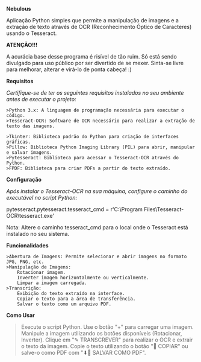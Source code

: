 **Nebulous**

Aplicação Python simples que permite a manipulação de imagens e a extração de texto através de OCR (Reconhecimento Óptico de Caracteres) usando o Tesseract.


**ATENÇÃO!!!**

A acurácia base desse programa é risível de tão ruim. Só está sendo divulgado para uso público por ser divertido de se mexer. Sinta-se livre para melhorar, alterar e virá-lo de ponta cabeça! :)


**Requisitos**

*Certifique-se de ter os seguintes requisitos instalados no seu ambiente antes de executar o projeto:*

    >Python 3.x: A linguagem de programação necessária para executar o código.
    >Tesseract-OCR: Software de OCR necessário para realizar a extração de texto das imagens.
    
    >Tkinter: Biblioteca padrão do Python para criação de interfaces gráficas.
    >Pillow: Biblioteca Python Imaging Library (PIL) para abrir, manipular e salvar imagens.
    >Pytesseract: Biblioteca para acessar o Tesseract-OCR através do Python.
    >FPDF: Biblioteca para criar PDFs a partir do texto extraído.


**Configuração**

*Após instalar o Tesseract-OCR na sua máquina, configure o caminho do executável no script Python:*

pytesseract.pytesseract.tesseract_cmd = r'C:\Program Files\Tesseract-OCR\tesseract.exe'

Nota: Altere o caminho tesseract_cmd para o local onde o Tesseract está instalado no seu sistema.


**Funcionalidades**

    >Abertura de Imagens: Permite selecionar e abrir imagens no formato JPG, PNG, etc.
    >Manipulação de Imagens:
        Rotacionar imagem.
        Inverter imagem horizontalmente ou verticalmente.
        Limpar a imagem carregada.
    >Transcrição:
        Exibição do texto extraído na interface.
        Copiar o texto para a área de transferência.
        Salvar o texto como um arquivo PDF.


**Como Usar**

   > Execute o script Python.
   > Use o botão "+" para carregar uma imagem.
   > Manipule a imagem utilizando os botões disponíveis (Rotacionar, Inverter).
   > Clique em "✎ TRANSCREVER" para realizar o OCR e extrair o texto da imagem.
   > Copie o texto utilizando o botão "📑 COPIAR" ou salve-o como PDF com "⬇📜 SALVAR COMO PDF".
